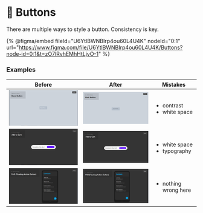 # 🔘 Buttons

There are multiple ways to style a button. Consistency is key.

{% @figma/embed fileId="U6YtlBWNBIrp4ou60L4U4K" nodeId="0:1" url="https://www.figma.com/file/U6YtlBWNBIrp4ou60L4U4K/Buttons?node-id=0:1&t=zO7lRvhEMhHtLjvO-1" %}

### Examples

| Before                                      | After                                       | Mistakes                                         |
| ------------------------------------------- | ------------------------------------------- | ------------------------------------------------ |
| ![](<../.gitbook/assets/image (3) (4).png>) | ![](<../.gitbook/assets/image (8).png>)     | <ul><li>contrast</li><li>white space</li></ul>   |
| ![](<../.gitbook/assets/image (3).png>)     | ![](<../.gitbook/assets/image (4) (3).png>) | <ul><li>white space</li><li>typography</li></ul> |
| ![](<../.gitbook/assets/image (28).png>)    | ![](<../.gitbook/assets/image (26).png>)    | <ul><li>nothing wrong here</li></ul>             |
